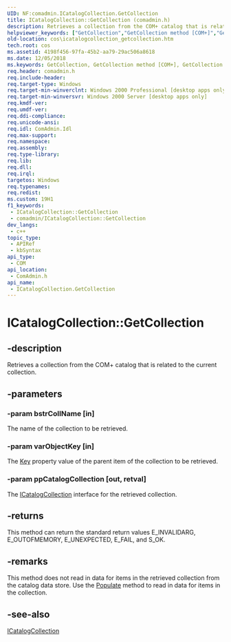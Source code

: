 ```yaml
---
UID: NF:comadmin.ICatalogCollection.GetCollection
title: ICatalogCollection::GetCollection (comadmin.h)
description: Retrieves a collection from the COM+ catalog that is related to the current collection.
helpviewer_keywords: ["GetCollection","GetCollection method [COM+]","GetCollection method [COM+]","ICatalogCollection interface","ICatalogCollection interface [COM+]","GetCollection method","ICatalogCollection.GetCollection","ICatalogCollection::GetCollection","_cos_ICatalogCollection_GetCollection","comadmin/ICatalogCollection::GetCollection","cos.icatalogcollection_getcollection"]
old-location: cos\icatalogcollection_getcollection.htm
tech.root: cos
ms.assetid: 4198f456-97fa-45b2-aa79-29ac506a8618
ms.date: 12/05/2018
ms.keywords: GetCollection, GetCollection method [COM+], GetCollection method [COM+],ICatalogCollection interface, ICatalogCollection interface [COM+],GetCollection method, ICatalogCollection.GetCollection, ICatalogCollection::GetCollection, _cos_ICatalogCollection_GetCollection, comadmin/ICatalogCollection::GetCollection, cos.icatalogcollection_getcollection
req.header: comadmin.h
req.include-header: 
req.target-type: Windows
req.target-min-winverclnt: Windows 2000 Professional [desktop apps only]
req.target-min-winversvr: Windows 2000 Server [desktop apps only]
req.kmdf-ver: 
req.umdf-ver: 
req.ddi-compliance: 
req.unicode-ansi: 
req.idl: ComAdmin.Idl
req.max-support: 
req.namespace: 
req.assembly: 
req.type-library: 
req.lib: 
req.dll: 
req.irql: 
targetos: Windows
req.typenames: 
req.redist: 
ms.custom: 19H1
f1_keywords:
 - ICatalogCollection::GetCollection
 - comadmin/ICatalogCollection::GetCollection
dev_langs:
 - c++
topic_type:
 - APIRef
 - kbSyntax
api_type:
 - COM
api_location:
 - ComAdmin.h
api_name:
 - ICatalogCollection.GetCollection
---
```


# ICatalogCollection::GetCollection


## -description

Retrieves a collection from the COM+ catalog that is related to the current collection.

## -parameters

### -param bstrCollName [in]

The name of the collection to be retrieved.

### -param varObjectKey [in]

The <a href="https://docs.microsoft.com/windows/desktop/api/comadmin/nf-comadmin-icatalogobject-get_key">Key</a> property value of the parent item of the collection to be retrieved.

### -param ppCatalogCollection [out, retval]

The <a href="https://docs.microsoft.com/windows/desktop/api/comadmin/nn-comadmin-icatalogcollection">ICatalogCollection</a> interface for the retrieved collection.

## -returns

This method can return the standard return values E_INVALIDARG, E_OUTOFMEMORY, E_UNEXPECTED, E_FAIL, and S_OK.

## -remarks

This method does not read in data for items in the retrieved collection from the catalog data store. Use the <a href="https://docs.microsoft.com/windows/desktop/api/comadmin/nf-comadmin-icatalogcollection-populate">Populate</a> method to read in data for items in the collection.

## -see-also

<a href="https://docs.microsoft.com/windows/desktop/api/comadmin/nn-comadmin-icatalogcollection">ICatalogCollection</a>

